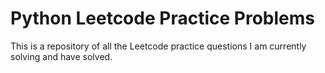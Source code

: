 # Python Leetcode Practice Problems

This is a repository of all the Leetcode practice questions I am currently solving and have solved.
